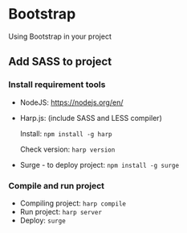 # Bootstrap

Using Bootstrap in your project

## Add SASS to project

### Install requirement tools

- NodeJS: https://nodejs.org/en/
- Harp.js: (include SASS and LESS compiler)
  
  Install: `npm install -g harp`

  Check version: `harp version`

- Surge - to deploy project: `npm install -g surge`
  
### Compile and run project

- Compiling project: `harp compile`
- Run project: `harp server`
- Deploy: `surge`

